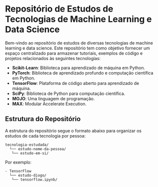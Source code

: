 # Repositório de Estudos de Tecnologias de Machine Learning e Data Science

Bem-vindo ao repositório de estudos de diversas tecnologias de machine learning e data science. Este repositório tem como objetivo fornecer um espaço centralizado para armazenar tutoriais, exemplos de código e projetos relacionados às seguintes tecnologias:

- **Scikit-Learn**: Biblioteca para aprendizado de máquina em Python.
- **PyTorch**: Biblioteca de aprendizado profundo e computação científica em Python.
- **TensorFlow**: Plataforma de código aberto para aprendizado de máquina.
- **SciPy**: Biblioteca de Python para computação científica.
- **MOJO**: Uma linguagem de programação.
- **MAX**: Modular Accelerate Execution.

## Estrutura do Repositório

A estrutura do repositório segue o formato abaixo para organizar os estudos de cada tecnologia por pessoa:

```
tecnologia-estudada/
  └── estudo-nome-da-pessoa/
   └── estudo-em-si/
```

Por exemplo:

```
- TensorFlow
  └── estudo-diogo/
   └── tensorflow.ipynb/
```

